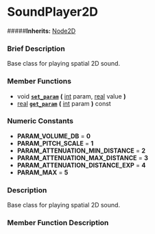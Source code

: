 #  SoundPlayer2D  
#####**Inherits:** [Node2D](class_node2d)

###  Brief Description  
Base class for playing spatial 2D sound.

###  Member Functions 
  * void  **[`set_param`](#set_param)**  **(** [int](class_int) param, [real](class_real) value  **)**
  * [real](class_real)  **[`get_param`](#get_param)**  **(** [int](class_int) param  **)** const

###  Numeric Constants  
  * **PARAM_VOLUME_DB** = **0**
  * **PARAM_PITCH_SCALE** = **1**
  * **PARAM_ATTENUATION_MIN_DISTANCE** = **2**
  * **PARAM_ATTENUATION_MAX_DISTANCE** = **3**
  * **PARAM_ATTENUATION_DISTANCE_EXP** = **4**
  * **PARAM_MAX** = **5**

###  Description  
Base class for playing spatial 2D sound.

###  Member Function Description  

